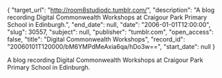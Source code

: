 {
  "target_url": "http://room8studiodc.tumblr.com/", 
  "description": "A blog recording Digital Commonwealth Workshops at Craigour Park Primary School in Edinburgh.", 
  "end_date": null, 
  "date": "2006-01-01T12:00:00", 
  "slug": 30557, 
  "subject": null, 
  "publisher": "tumblr.com", 
  "open_access": false, 
  "title": "Digital Commonwealth Workshops", 
  "record_id": "20060101T120000/bM6YMPdMeAxia6qa/hDo3w==", 
  "start_date": null
}

A blog recording Digital Commonwealth Workshops at Craigour Park Primary School in Edinburgh.